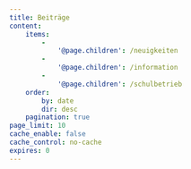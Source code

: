 ```yaml
---
title: Beiträge
content:
    items:
        -
            '@page.children': /neuigkeiten
        -
            '@page.children': /information
        -
            '@page.children': /schulbetrieb
    order:
        by: date
        dir: desc
    pagination: true
page_limit: 10
cache_enable: false
cache_control: no-cache
expires: 0
---
```


